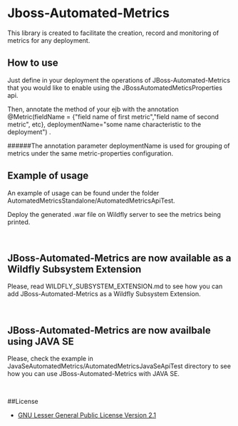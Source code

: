 # Jboss-Automated-Metrics
This library is created to facilitate the creation, record and monitoring of metrics for any deployment.

## How to use
Just define in your deployment the operations of JBoss-Automated-Metrics that you would like to enable using the JBossAutomatedMeticsProperties api.

Then, annotate the method of your ejb with the annotation @Metric(fieldName = {"field name of first metric","field name of second metric", etc}, deploymentName="some name characteristic to the deployment") .

######The annotation parameter deploymentName is used for grouping of metrics under the same metric-properties configuration.

## Example of usage
An example of usage can be found under the folder AutomatedMetricsStandalone/AutomatedMetricsApiTest.

Deploy the generated .war file on Wildfly server to see the metrics being printed.


<br/>

## JBoss-Automated-Metrics are now available as a Wildfly Subsystem Extension
Please, read WILDFLY_SUBSYSTEM_EXTENSION.md to see how you can add JBoss-Automated-Metrics as a Wildfly Subsystem Extension.


<br/>

## JBoss-Automated-Metrics are now availbale using JAVA SE
Please, check the example in JavaSeAutomatedMetrics/AutomatedMetricsJavaSeApiTest directory to see how you can use JBoss-Automated-Metrics with JAVA SE.

<br/>

##License 
* [GNU Lesser General Public License Version 2.1](http://www.gnu.org/licenses/lgpl-2.1-standalone.html)
